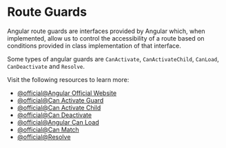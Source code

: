 # Route Guards

Angular route guards are interfaces provided by Angular which, when implemented, allow us to control the accessibility of a route based on conditions provided in class implementation of that interface.

Some types of angular guards are `CanActivate`, `CanActivateChild`, `CanLoad`, `CanDeactivate` and `Resolve`.

Visit the following resources to learn more:

- [@official@Angular Official Website](https://angular.io/api/router)
- [@official@Can Activate Guard](https://angular.io/api/router/CanActivate)
- [@official@Can Activate Child](https://angular.io/api/router/CanActivateChild)
- [@official@Can Deactivate](https://angular.io/api/router/CanDeactivate)
- [@official@Angular Can Load](https://angular.io/api/router/CanLoad)
- [@official@Can Match](https://angular.io/api/router/CanMatch)
- [@official@Resolve](https://angular.io/api/router/Resolve)
